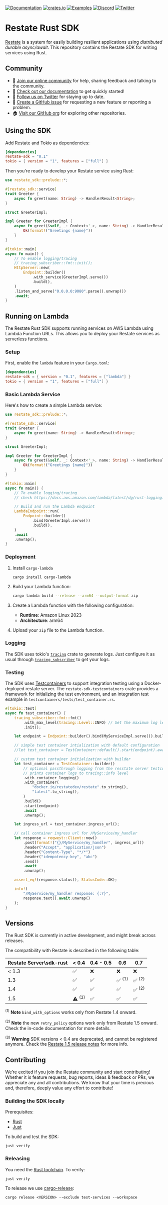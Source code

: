 [![Documentation](https://img.shields.io/docsrs/restate-sdk)](https://docs.rs/restate-sdk)
[![crates.io](https://img.shields.io/crates/v/restate_sdk.svg)](https://crates.io/crates/restate-sdk/)
[![Examples](https://img.shields.io/badge/view-examples-blue)](https://github.com/restatedev/examples)
[![Discord](https://img.shields.io/discord/1128210118216007792?logo=discord)](https://discord.gg/skW3AZ6uGd)
[![Twitter](https://img.shields.io/twitter/follow/restatedev.svg?style=social&label=Follow)](https://twitter.com/intent/follow?screen_name=restatedev)

# Restate Rust SDK

[Restate](https://restate.dev/) is a system for easily building resilient applications using _distributed durable async/await_. This repository contains the Restate SDK for writing services using Rust.

## Community

- 🤗️ [Join our online community](https://discord.gg/skW3AZ6uGd) for help, sharing feedback and talking to the community.
- 📖 [Check out our documentation](https://docs.restate.dev) to get quickly started!
- 📣 [Follow us on Twitter](https://twitter.com/restatedev) for staying up to date.
- 🙋 [Create a GitHub issue](https://github.com/restatedev/sdk-java/issues) for requesting a new feature or reporting a problem.
- 🏠 [Visit our GitHub org](https://github.com/restatedev) for exploring other repositories.

## Using the SDK

Add Restate and Tokio as dependencies:

```toml
[dependencies]
restate-sdk = "0.1"
tokio = { version = "1", features = ["full"] }
```

Then you're ready to develop your Restate service using Rust:

```rust
use restate_sdk::prelude::*;

#[restate_sdk::service]
trait Greeter {
    async fn greet(name: String) -> HandlerResult<String>;
}

struct GreeterImpl;

impl Greeter for GreeterImpl {
    async fn greet(&self, _: Context<'_>, name: String) -> HandlerResult<String> {
        Ok(format!("Greetings {name}"))
    }
}

#[tokio::main]
async fn main() {
    // To enable logging/tracing
    // tracing_subscriber::fmt::init();
    HttpServer::new(
        Endpoint::builder()
            .with_service(GreeterImpl.serve())
            .build(),
    )
    .listen_and_serve("0.0.0.0:9080".parse().unwrap())
    .await;
}
```

## Running on Lambda

The Restate Rust SDK supports running services on AWS Lambda using Lambda Function URLs. This allows you to deploy your Restate services as serverless functions.

### Setup

First, enable the `lambda` feature in your `Cargo.toml`:

```toml
[dependencies]
restate-sdk = { version = "0.1", features = ["lambda"] }
tokio = { version = "1", features = ["full"] }
```

### Basic Lambda Service

Here's how to create a simple Lambda service:

```rust
use restate_sdk::prelude::*;

#[restate_sdk::service]
trait Greeter {
    async fn greet(name: String) -> HandlerResult<String>;
}

struct GreeterImpl;

impl Greeter for GreeterImpl {
    async fn greet(&self, _: Context<'_>, name: String) -> HandlerResult<String> {
        Ok(format!("Greetings {name}"))
    }
}

#[tokio::main]
async fn main() {
    // To enable logging/tracing
    // check https://docs.aws.amazon.com/lambda/latest/dg/rust-logging.html#rust-logging-tracing

    // Build and run the Lambda endpoint
    LambdaEndpoint::run(
        Endpoint::builder()
            .bind(GreeterImpl.serve())
            .build(),
    )
    .await
    .unwrap();
}
```

### Deployment

1. Install `cargo-lambda`
   ```
   cargo install cargo-lambda
   ```
2. Build your Lambda function:

   ```bash
   cargo lambda build --release --arm64 --output-format zip
   ```

3. Create a Lambda function with the following configuration:

   - **Runtime**: Amazon Linux 2023
   - **Architecture**: arm64

4. Upload your `zip` file to the Lambda function.

### Logging

The SDK uses tokio's [`tracing`](https://docs.rs/tracing/latest/tracing/) crate to generate logs.
Just configure it as usual through [`tracing_subscriber`](https://docs.rs/tracing-subscriber/latest/tracing_subscriber/) to get your logs.

### Testing

The SDK uses [Testcontainers](https://rust.testcontainers.org/) to support integration testing using a Docker-deployed restate server.
The `restate-sdk-testcontainers` crate provides a framework for initializing the test environment, and an integration test example in `testcontainers/tests/test_container.rs`.

```rust
#[tokio::test]
async fn test_container() {
    tracing_subscriber::fmt::fmt()
        .with_max_level(tracing::Level::INFO) // Set the maximum log level
        .init();

    let endpoint = Endpoint::builder().bind(MyServiceImpl.serve()).build();

    // simple test container intialization with default configuration
    //let test_container = TestContainer::default().start(endpoint).await.unwrap();

    // custom test container initialization with builder
    let test_container = TestContainer::builder()
        // optional passthrough logging from the resstate server testcontainer
        // prints container logs to tracing::info level
        .with_container_logging()
        .with_container(
            "docker.io/restatedev/restate".to_string(),
            "latest".to_string(),
        )
        .build()
        .start(endpoint)
        .await
        .unwrap();

    let ingress_url = test_container.ingress_url();

    // call container ingress url for /MyService/my_handler
    let response = reqwest::Client::new()
        .post(format!("{}/MyService/my_handler", ingress_url))
        .header("Accept", "application/json")
        .header("Content-Type", "*/*")
        .header("idempotency-key", "abc")
        .send()
        .await
        .unwrap();

    assert_eq!(response.status(), StatusCode::OK);

    info!(
        "/MyService/my_handler response: {:?}",
        response.text().await.unwrap()
    );
}
```

## Versions

The Rust SDK is currently in active development, and might break across releases.

The compatibility with Restate is described in the following table:

| Restate Server\sdk-rust | < 0.4            | 0.4 - 0.5 | 0.6              | 0.7              |
|-------------------------|------------------|-----------|------------------|------------------|
| < 1.3                   | ✅                | ❌         | ❌                | ❌                |
| 1.3                     | ✅                | ✅         | ✅ <sup>(1)</sup> | ✅ <sup>(2)</sup> |
| 1.4                     | ✅                | ✅         | ✅                | ✅ <sup>(2)</sup> |
| 1.5                     | ⚠ <sup>(3)</sup> | ✅         | ✅                | ✅                |

<sup>(1)</sup> **Note** `bind_with_options` works only from Restate 1.4 onward.

<sup>(2)</sup> **Note** the new `retry_policy` options work only from Restate 1.5 onward. Check the in-code documentation for more details.

<sup>(3)</sup> **Warning** SDK versions < 0.4 are deprecated, and cannot be registered anymore. Check the [Restate 1.5 release notes](https://github.com/restatedev/restate/releases/tag/v1.5.0) for more info.

## Contributing

We’re excited if you join the Restate community and start contributing!
Whether it is feature requests, bug reports, ideas & feedback or PRs, we appreciate any and all contributions.
We know that your time is precious and, therefore, deeply value any effort to contribute!

### Building the SDK locally

Prerequisites:

- [Rust](https://rustup.rs/)
- [Just](https://github.com/casey/just)

To build and test the SDK:

```shell
just verify
```

### Releasing

You need the [Rust toolchain](https://rustup.rs/). To verify:

```
just verify
```

To release we use [cargo-release](https://github.com/crate-ci/cargo-release):

```
cargo release <VERSION> --exclude test-services --workspace
```
